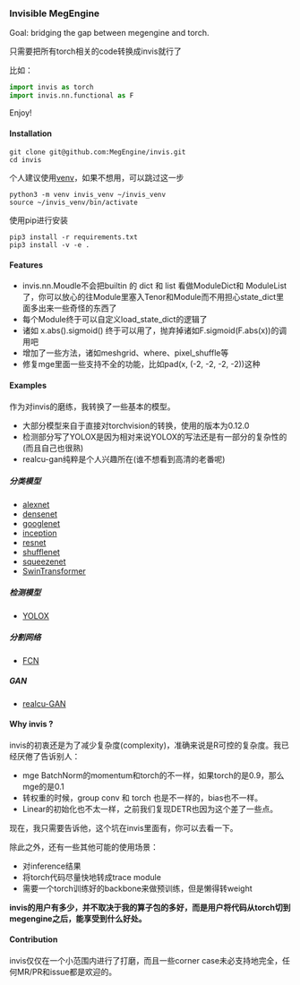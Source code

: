 
### Invisible MegEngine

Goal: bridging the gap between megengine and torch.

只需要把所有torch相关的code转换成invis就行了

比如：

```python
import invis as torch
import invis.nn.functional as F
```

Enjoy!

#### Installation

```shell
git clone git@github.com:MegEngine/invis.git
cd invis
```

个人建议使用[venv](https://docs.python.org/3/library/venv.html)，如果不想用，可以跳过这一步

```shell
python3 -m venv invis_venv ~/invis_venv
source ~/invis_venv/bin/activate
```

使用pip进行安装

```shell
pip3 install -r requirements.txt
pip3 install -v -e .
```

#### Features

* invis.nn.Moudle不会把builtin 的 dict 和 list 看做ModuleDict和 ModuleList了，你可以放心的往Module里塞入Tenor和Module而不用担心state_dict里面多出来一些奇怪的东西了
* 每个Module终于可以自定义load_state_dict的逻辑了
* 诸如 x.abs().sigmoid() 终于可以用了，抛弃掉诸如F.sigmoid(F.abs(x))的调用吧
* 增加了一些方法，诸如meshgrid、where、pixel_shuffle等
* 修复mge里面一些支持不全的功能，比如pad(x, (-2, -2, -2, -2))这种

#### Examples

作为对invis的磨练，我转换了一些基本的模型。

* 大部分模型来自于直接对torchvision的转换，使用的版本为0.12.0
* 检测部分写了YOLOX是因为相对来说YOLOX的写法还是有一部分的复杂性的(而且自己也很熟)
* realcu-gan纯粹是个人兴趣所在(谁不想看到高清的老番呢)

##### 分类模型

* [alexnet](./examples/alexnet)
* [densenet](./examples/densenet)
* [googlenet](./examples/googlenet)
* [inception](./examples/inception)
* [resnet](./examples/resnet)
* [shufflenet](./examples/shufflenet)
* [squeezenet](./examples/squeezenet)
* [SwinTransformer](./examples/swin_transformer)

##### 检测模型

* [YOLOX](./examples/yolox)

##### 分割网络

* [FCN](./examples/fcn)

##### GAN

* [realcu-GAN](./examples/realcu-gan)

#### Why invis ?

invis的初衷还是为了减少复杂度(complexity)，准确来说是R可控的复杂度。我已经厌倦了告诉别人：
* mge BatchNorm的momentum和torch的不一样，如果torch的是0.9，那么mge的是0.1
* 转权重的时候，group conv 和 torch 也是不一样的，bias也不一样。
* Linear的初始化也不太一样，之前我们复现DETR也因为这个差了一些点。

现在，我只需要告诉他，这个坑在invis里面有，你可以去看一下。

除此之外，还有一些其他可能的使用场景：

* 对inference结果
* 将torch代码尽量快地转成trace module
* 需要一个torch训练好的backbone来做预训练，但是懒得转weight

**invis的用户有多少，并不取决于我的算子包的多好，而是用户将代码从torch切到megengine之后，能享受到什么好处。**

#### Contribution

invis仅仅在一个小范围内进行了打磨，而且一些corner case未必支持地完全，任何MR/PR和issue都是欢迎的。
